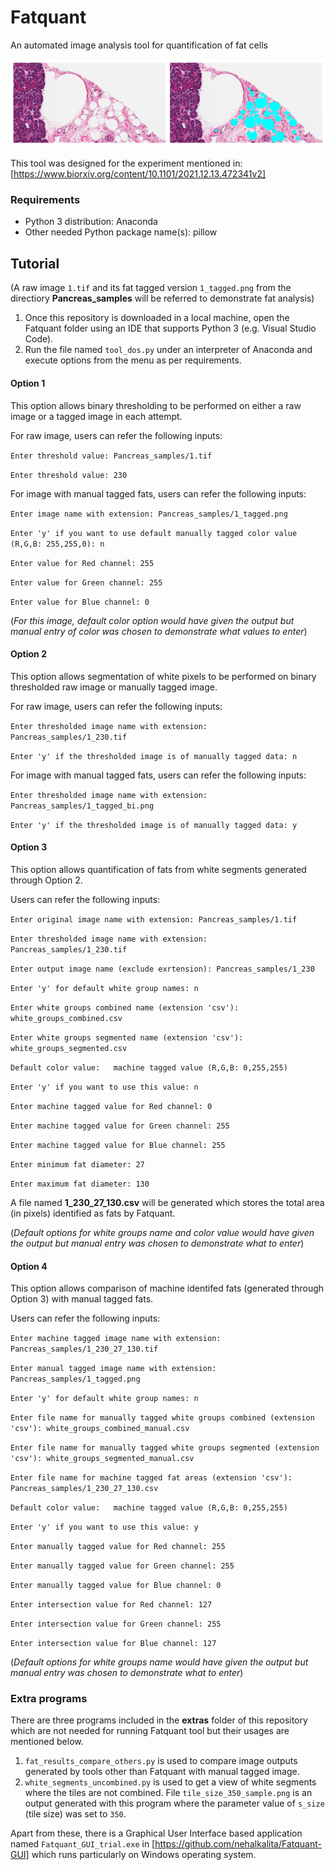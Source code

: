 # Fatquant
 An automated image analysis tool for quantification of fat cells

![alt text](Fatquant_readme_display.png)

This tool was designed for the experiment mentioned in:
[https://www.biorxiv.org/content/10.1101/2021.12.13.472341v2]

### Requirements
* Python 3 distribution: Anaconda
* Other needed Python package name(s): pillow 

## Tutorial
(A raw image `1.tif` and its fat tagged version `1_tagged.png` from the directiory **Pancreas_samples** will be referred to demonstrate fat analysis)

1) Once this repository is downloaded in a local machine, open the Fatquant folder using an IDE that supports Python 3 (e.g. Visual Studio Code).
2) Run the file named `tool_dos.py` under an interpreter of Anaconda and execute options from the menu as per requirements.

#### Option 1
This option allows binary thresholding to be performed on either a raw image or a tagged image in each attempt.

For raw image, users can refer the following inputs:

`Enter threshold value: Pancreas_samples/1.tif`

`Enter threshold value: 230`

For image with manual tagged fats, users can refer the following inputs:

`Enter image name with extension: Pancreas_samples/1_tagged.png`

`Enter 'y' if you want to use default manually tagged color value (R,G,B: 255,255,0): n`

`Enter value for Red channel: 255`

`Enter value for Green channel: 255`

`Enter value for Blue channel: 0`

(*For this image, default color option would have given the output but manual entry of color was chosen to demonstrate what values to enter*)

#### Option 2
This option allows segmentation of white pixels to be performed on binary thresholded raw image or manually tagged image.

For raw image, users can refer the following inputs:

`Enter thresholded image name with extension: Pancreas_samples/1_230.tif`

`Enter 'y' if the thresholded image is of manually tagged data: n`

For image with manual tagged fats, users can refer the following inputs:

`Enter thresholded image name with extension: Pancreas_samples/1_tagged_bi.png`

`Enter 'y' if the thresholded image is of manually tagged data: y`

#### Option 3
This option allows quantification of fats from white segments generated through Option 2.

Users can refer the following inputs:

`Enter original image name with extension: Pancreas_samples/1.tif`

`Enter thresholded image name with extension: Pancreas_samples/1_230.tif`

`Enter output image name (exclude exrtension): Pancreas_samples/1_230`

`Enter 'y' for default white group names: n`

`Enter white groups combined name (extension 'csv'): white_groups_combined.csv`

`Enter white groups segmented name (extension 'csv'): white_groups_segmented.csv`

`Default color value:  
machine tagged value (R,G,B: 0,255,255)`

`Enter 'y' if you want to use this value: n`

`Enter machine tagged value for Red channel: 0`

`Enter machine tagged value for Green channel: 255`

`Enter machine tagged value for Blue channel: 255`

`Enter minimum fat diameter: 27`

`Enter maximum fat diameter: 130`

A file named **1_230_27_130.csv** will be generated which stores the total area (in pixels) identified as fats by Fatquant.

(*Default options for white groups name and color value would have given the output but manual entry was chosen to demonstrate what to enter*)

#### Option 4
This option allows comparison of machine identifed fats (generated through Option 3) with manual tagged fats.

Users can refer the following inputs:

`Enter machine tagged image name with extension: Pancreas_samples/1_230_27_130.tif`

`Enter manual tagged image name with extension: Pancreas_samples/1_tagged.png`

`Enter 'y' for default white group names: n`

`Enter file name for manually tagged white groups combined (extension 'csv'): white_groups_combined_manual.csv`

`Enter file name for manually tagged white groups segmented (extension 'csv'): white_groups_segmented_manual.csv`

`Enter file name for machine tagged fat areas (extension 'csv'): Pancreas_samples/1_230_27_130.csv`

`Default color value:  
machine tagged value (R,G,B: 0,255,255)`

`Enter 'y' if you want to use this value: y`

`Enter manually tagged value for Red channel: 255`

`Enter manually tagged value for Green channel: 255`

`Enter manually tagged value for Blue channel: 0`

`Enter intersection value for Red channel: 127`

`Enter intersection value for Green channel: 255`

`Enter intersection value for Blue channel: 127`

(*Default options for white groups name would have given the output but manual entry was chosen to demonstrate what to enter*)

### Extra programs
There are three programs included in the **extras** folder of this repository which are not needed for running Fatquant tool but their usages are mentioned below.

1) `fat_results_compare_others.py` is used to compare image outputs generated by tools other than Fatquant with manual tagged image.
2) `white_segments_uncombined.py` is used to get a view of white segments where the tiles are not combined. File `tile_size_350_sample.png` is an output generated with this program where the parameter value of `s_size` (tile size) was set to `350`.


Apart from these, there is a Graphical User Interface based application named `Fatquant_GUI_trial.exe` in [https://github.com/nehalkalita/Fatquant-GUI]
which runs particularly on Windows operating system.
